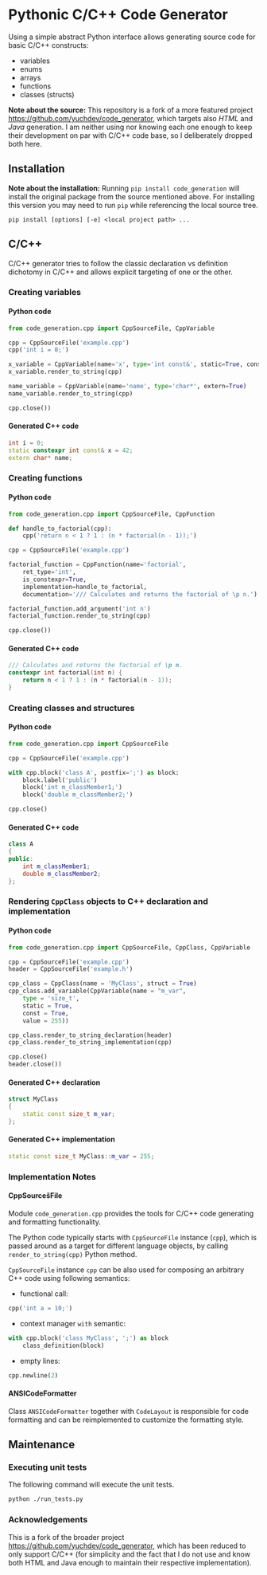 # Pythonic C/C++ Code Generator

Using a simple abstract Python interface allows generating source code for
basic C/C++ constructs:
* variables
* enums
* arrays
* functions
* classes (structs)

**Note about the source:** This repository is a fork of a more featured project
https://github.com/yuchdev/code_generator, which targets also *HTML* and *Java*
generation. I am neither using nor knowing each one enough to keep their
development on par with C/C++ code base, so I deliberately dropped both here.

## Installation

**Note about the installation:** Running `pip install code_generation` will install the original package from the source mentioned above. For installing this version you may need to run `pip` while referencing the local source tree.
```shell
pip install [options] [-e] <local project path> ...
```

## C/C++

C/C++ generator tries to follow the classic declaration vs definition dichotomy
in C/C++ and allows explicit targeting of one or the other.

### Creating variables

#### Python code
```python
from code_generation.cpp import CppSourceFile, CppVariable

cpp = CppSourceFile('example.cpp')
cpp('int i = 0;')

x_variable = CppVariable(name='x', type='int const&', static=True, constexpr=True, value='42')
x_variable.render_to_string(cpp)

name_variable = CppVariable(name='name', type='char*', extern=True)
name_variable.render_to_string(cpp)

cpp.close())
```

#### Generated C++ code
```c++
int i = 0;
static constexpr int const& x = 42;
extern char* name;
```

### Creating functions

#### Python code
```python
from code_generation.cpp import CppSourceFile, CppFunction

def handle_to_factorial(cpp):
    cpp('return n < 1 ? 1 : (n * factorial(n - 1));')

cpp = CppSourceFile('example.cpp')

factorial_function = CppFunction(name='factorial',
    ret_type='int',
    is_constexpr=True,
    implementation=handle_to_factorial,
    documentation='/// Calculates and returns the factorial of \p n.')

factorial_function.add_argument('int n')
factorial_function.render_to_string(cpp)

cpp.close())
```

#### Generated C++ code
```c++
/// Calculates and returns the factorial of \p n.
constexpr int factorial(int n) {
    return n < 1 ? 1 : (n * factorial(n - 1));
}

```

### Creating classes and structures

#### Python code
```python
from code_generation.cpp import CppSourceFile

cpp = CppSourceFile('example.cpp')

with cpp.block('class A', postfix=';') as block:
    block.label('public')
    block('int m_classMember1;')
    block('double m_classMember2;')

cpp.close()
```

#### Generated C++ code
```c++
class A
{
public:
    int m_classMember1;
    double m_classMember2;
};
```

### Rendering `CppClass` objects to C++ declaration and implementation

#### Python code

```python
from code_generation.cpp import CppSourceFile, CppClass, CppVariable

cpp = CppSourceFile('example.cpp')
header = CppSourceFile('example.h')

cpp_class = CppClass(name = 'MyClass', struct = True)
cpp_class.add_variable(CppVariable(name = "m_var",
    type = 'size_t',
    static = True,
    const = True,
    value = 255))

cpp_class.render_to_string_declaration(header)
cpp_class.render_to_string_implementation(cpp)

cpp.close()
header.close())
```
 
#### Generated C++ declaration

```c++
struct MyClass
{
    static const size_t m_var;
};
```
 
#### Generated C++ implementation
```c++
static const size_t MyClass::m_var = 255;
```

### Implementation Notes

#### CppSourcešFile

Module `code_generation.cpp` provides the tools for C/C++ code generating and
formatting functionality.
 
The Python code typically starts with `CppSourceFile` instance (`cpp`), which
is passed around as a target for different language objects, by calling
`render_to_string(cpp)` Python method.

`CppSourceFile` instance `cpp` can be also used for composing an arbitrary C++
code using following semantics:

- functional call:
```python
cpp('int a = 10;')
```
 
- context manager `with` semantic:
```python
with cpp.block('class MyClass', ';') as block
    class_definition(block)
```
 
- empty lines:
```python
cpp.newline(2)
```

#### ANSICodeFormatter

Class `ANSICodeFormatter` together with `CodeLayout` is responsible for code
formatting and can be reimplemented to customize the formatting style.
 
## Maintenance

### Executing unit tests
The following command will execute the unit tests.

```bash
python ./run_tests.py
```

### Acknowledgements

This is a fork of the broader project
https://github.com/yuchdev/code_generator, which has been reduced to only
support C/C++ (for simplicity and the fact that I do not use and know both HTML
and Java enough to maintain their respective implementation).
